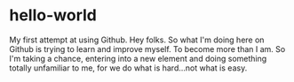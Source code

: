 # hello-world
My first attempt at using Github.
Hey folks. So what I'm doing here on Github is trying to learn and improve myself. To become more than I am. So I'm taking a chance, entering into a new element and doing something totally unfamiliar to me, for we do what is hard...not what is easy.
